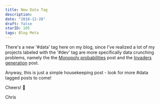 ```yaml
---
title: New Data Tag
description:
date: "2018-12-28"
draft: false
starID: 105
tags: Blog Meta
---
```


There's a new '#data' tag here on my blog, since I've realized a lot of my projects labeled with the '#dev' tag are more specifically data crunching problems, namely the the [Monopoly probabilities](https://chrisfrew.in/blog/interesting-monopoly-probabilities-to-defeat-your-relatives) post and the [Invaders generation](https://chrisfrew.in/blog/data-challenge-rendering-all-32767-invaders) post.

Anyway, this is just a simple housekeeping post - look for more #data tagged posts to come!

Cheers! 🍺

Chris